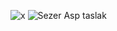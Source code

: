 ![x](https://github.com/Emreodesia/My-Web-Design-projects-WP/assets/115417234/ff00bb93-463e-4429-b0c2-f88c99b77601)
![Sezer Asp taslak](https://github.com/Emreodesia/My-Web-Design-projects-WP/assets/115417234/adc6b848-f150-4528-9db1-38506038fadc)








